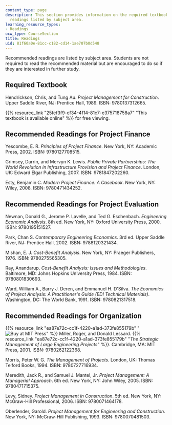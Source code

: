 ```yaml
---
content_type: page
description: This section provides information on the required textbooks and recommended
  readings listed by subject area.
learning_resource_types:
- Readings
ocw_type: CourseSection
title: Readings
uid: 81f60a0e-81cc-c182-cd14-1ae707b0d548
---
```


Recommended readings are listed by subject area. Students are not required to read the recommended material but are encouraged to do so if they are interested in further study.

Required Textbook
-----------------

Hendrickson, Chris, and Tung Au. _Project Management for Construction_. Upper Saddle River, NJ: Prentice Hall, 1989. ISBN: 9780137312665.

{{% resource_link "25fef3f9-cf34-4f14-81c7-e375718758a7" "This textbook is available online" %}} for free viewing.

Recommended Readings for Project Finance
----------------------------------------

Yescombe, E. R. _Principles of Project Finance_. New York, NY: Academic Press, 2002. ISBN: 9780127708515.

Grimsey, Darrin, and Mervyn K. Lewis. _Public Private Partnerships: The World Revolution in Infrastructure Provision and Project Finance_. London, UK: Edward Elgar Publishing, 2007. ISBN: 9781847202260.

Esty, Benjamin C. _Modern Project Finance: A Casebook_. New York, NY: Wiley, 2008. ISBN: 9780471434252.

Recommended Readings for Project Evaluation
-------------------------------------------

Newnan, Donald G., Jerome P. Lavelle, and Ted G. Eschenbach. _Engineering Economic Analysis_. 8th ed. New York, NY: Oxford University Press, 2000. ISBN: 9780195151527.

Park, Chan S. _Contemporary Engineering Economics_. 3rd ed. Upper Saddle River, NJ: Prentice Hall, 2002. ISBN: 9788120321434.

Mishan, E. J. _Cost-Benefit Analysis_. New York, NY: Praeger Publishers, 1976. ISBN: 9780275565305.

Ray, Anandarup. _Cost-Benefit Analysis: Issues and Methodologies_. Baltimore, MD: Johns Hopkins University Press, 1984. ISBN: 9780801830693.

Ward, William A., Barry J. Deren, and Emmanuel H. D'Silva. _The Economics of Project Analysis: A Practitioner's Guide (EDI Technical Materials)_. Washington, DC: The World Bank, 1991. ISBN: 9780821317518.

Recommended Readings for Organization
-------------------------------------

{{% resource_link "ea87e72c-cc1f-4220-a1ad-373fe855179b" "![Buy at MIT Press](/images/mp_logo.gif)" %}} Miller, Roger, and Donald Lessard. {{% resource_link "ea87e72c-cc1f-4220-a1ad-373fe855179b" "_The Strategic Management of Large Engineering Projects_" %}}. Cambridge, MA: MIT Press, 2001. ISBN: 9780262122368.

Morris, Peter W. G. _The Management of Projects_. London, UK: Thomas Telford Books, 1994. ISBN: 9780727716934.

Meredith, Jack R., and Samuel J. Mantel, Jr. _Project Management: A Managerial Approach_. 6th ed. New York, NY: John Wiley, 2005. ISBN: 9780471715375.

Levy, Sidney. _Project Management in Construction_. 5th ed. New York, NY: McGraw-Hill Professional, 2006. ISBN: 9780071464178.

Oberlender, Garold. _Project Management for Engineering and Construction_. New York, NY: McGraw-Hill Publishing, 1993. ISBN: 9780070481503.
